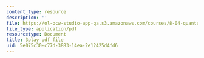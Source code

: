 ```yaml
---
content_type: resource
description: ''
file: https://ol-ocw-studio-app-qa.s3.amazonaws.com/courses/8-04-quantum-physics-i-spring-2013/5e075c30c77d388314ea2e12425d4fd6_Oq4OHT4hhJc.pdf
file_type: application/pdf
resourcetype: Document
title: 3play pdf file
uid: 5e075c30-c77d-3883-14ea-2e12425d4fd6
---
```


